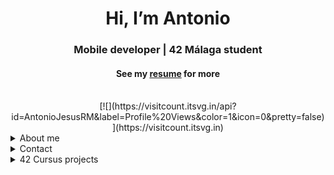 <h1 align="center">Hi, I’m Antonio</img>  </h1>
<h3 align="center">Mobile developer | 42 Málaga student </h3>
<h4 align="center">See my <a href="https://github.com/AntonioJesusRM/AntonioJesusRM/blob/main/Curriculum.pdf" target="_blank">resume</a> for more</h4>

<div align="center">
<br>
[![](https://visitcount.itsvg.in/api?id=AntonioJesusRM&label=Profile%20Views&color=1&icon=0&pretty=false)](https://visitcount.itsvg.in)
</div>

<details>
  <summary>About me</summary>
<h2 align="center">About me</h2>

<p>
I am a junior developer who has successfully completed a mobile programming bootcamp and the prestigious 42 course. Since starting my higher education in programming, I have worked on various personal projects and continued my education, driven by my passion for technology.

I have demonstrated strong skills in effort and learning, resilience to frustration, and problem-solving abilities throughout my professional experience. I am looking for a project where I can apply my knowledge as a mobile app developer and continue growing in a company that shares my values.
</p>
<h2 align="center">My Technical Skills</h2>

<h3>Languages</h3>

[![My Skills](https://skillicons.dev/icons?i=kotlin,c,cpp,html,css,js,python)](https://skillicons.dev)

<h3>Tools</h3>

[![My Skills](https://skillicons.dev/icons?i=androidstudio,bash,vim,vscode,github,git,docker)](https://skillicons.dev)

</details>

<details>
  <summary> Contact</summary>
<div align="center">
    <h2 align="center">You can reach me by:</h2>
    <p align="center">
      <br/>
      <a href="https://www.linkedin.com/in/antonio-jesus-ruiz-moreno/" target="blank"><img align="center"
         src="https://img.shields.io/badge/LinkedIn-0077B5?style=for-the-badge&logo=linkedin&logoColor=whitE"
         alt="AntonioJesusRM linkedin" height="30"/></a>
      <a href="mailto:antjrm95@hotmail.com" target="blank"><img align="center"
         src="https://img.shields.io/badge/Gmail-D14836?style=for-the-badge&logo=gmail&logoColor=white"
         alt="AntonioJesusRM mail" height="30"/></a>
      <a href="https://wa.me/+34622940920" target="blank"><img align="center"
         src="https://img.shields.io/badge/WhatsApp-25D366?style=for-the-badge&logo=whatsapp&logoColor=white"
         alt="AntonioJesusRM Whatsapp" height="30"/></a>
      <br>
    </p>
</details>
<details>
  <summary>42 Cursus projects</summary>
<div align="center">
<h2>42 Cursus projects</h2>
</div>
<p align="left">This is my Github profile where you can find all the projects I have completed during my time at 42.</p>

| Nº | Project Name | Description | Status |
| --- | --- | --- | --- | --- |
| 01 | [libft](../../../libft) | My first own C library | ✅ |
| 02 | [ft_printf](../../../42Malaga-ft_printf)             | Recoding the printf function | ✅ | 
| 03 | [get_next_line](../../../42Malaga-get_next_line)     | A function that reads a line from a file descriptor | ✅ |
| 04 | Born2beroot | Setting up a secured server | ✅ |
| 05 | [push_swap](../../../42Malaga-push_swap) | A sorting algorithm using two stacks | ✅ |
| 06 | [minitalk](../../../42Malaga-minitalk)                | A client-server program to exchange messages using signals | ✅ |
| 07 | [FdF](../../../42Malaga-fdf)                          | A 3D wireframe renderer | ✅ |
| 08 | [Philosphers](../../../42Malaga-philosophers)  | A program that simulates the dining philosophers problem | ✅ |
| 09 | [minishell](../../../42Malaga-minishell) | A UNIX shell implementation | ✅ |
| 10 | [cub3d](../../../42Malaga-cub3D) | A raycasting 3D game engine | ✅ |
| 12 | [CPP Module 00](../../../42Malaga-CPP/tree/master/CPP00) | Introduction to C++ | ✅ |
| 13 | [CPP Module 01](../../../42Malaga-CPP/tree/master/CPP01) | Memory allocation and references in C++ | ✅ |
| 14 | [CPP Module 02](../../../42Malaga-CPP/tree/master/CPP02) | Ad-hoc polymorphism, operators overload and canonical classes in C++ | ✅ |
| 15 | [CPP Module 03](../../../42Malaga-CPP/tree/master/CPP03) | Inheritance in C++ | ✅ | 80/100 |
| 16 | [CPP Module 04](../../../42Malaga-CPP/tree/master/CPP04) | Subtype polymorphism, abstract classes, interfaces in C++ | ✅ |
| 17 | [CPP Module 05](../../../42Malaga-CPP/tree/master/CPP05) | Nested classes, exceptions, and file streams in C++ | ✅ |
| 18 | [CPP Module 06](../../../42Malaga-CPP/tree/master/CPP06) | Casts in C++, templates, STL | ✅ |
| 19 | [CPP Module 07](../../../42Malaga-CPP/tree/master/CPP07) | Templates in depth, containers in C++ | ✅ |
| 20 | [CPP Module 08](../../../42Malaga-CPP/tree/master/CPP08) | Templated containers, iterators in C++ | ✅ |
| 21 | [CPP Module 09](../../../42Malaga-CPP/tree/master/CPP09) | Templated containers, iterators in C++ | ✅ |
| 22 | NetPractice | Network and system administration exercises | ✅ |
| 23 | webserv | Implementation of a basic HTTP server | ✅ |
| 24 | Inception | Docker-Compose project | ✅ |
| 25 | ft_transcendence | Implementation of a multiplayer game server | ✅ |
<div align="center">
  <br>
  <a href="https://github.com/oakoudad/badge42">
    <img src="https://badge.mediaplus.ma/black/aruiz-mo?UM6P=off" alt="aruiz-mo's 42 stats">
  </a>
</div>
</details>
